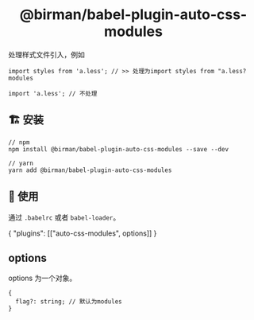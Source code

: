 <h1 align="center">@birman/babel-plugin-auto-css-modules</h1>

处理样式文件引入，例如

```
import styles from 'a.less'; // >> 处理为import styles from "a.less?modules

import 'a.less'; // 不处理
```

## 🏗 安装

```
// npm
npm install @birman/babel-plugin-auto-css-modules --save --dev

// yarn
yarn add @birman/babel-plugin-auto-css-modules
```

## 🔨 使用

通过 `.babelrc` 或者 `babel-loader`。

{
"plugins": [["auto-css-modules", options]]
}

## options

options 为一个对象。

```
{
  flag?: string; // 默认为modules
}
```
